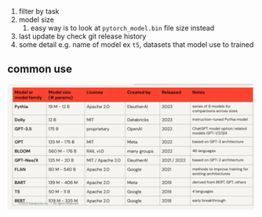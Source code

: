 1. filter by task
2. model size 
	1. easy way is to look at `pytorch_model.bin` file size instead
3. last update by check git release history
4. some detail e.g. name of model ex `t5`, datasets that model use to trained

## common use

![](attachments/2023-06-18-8.png)
